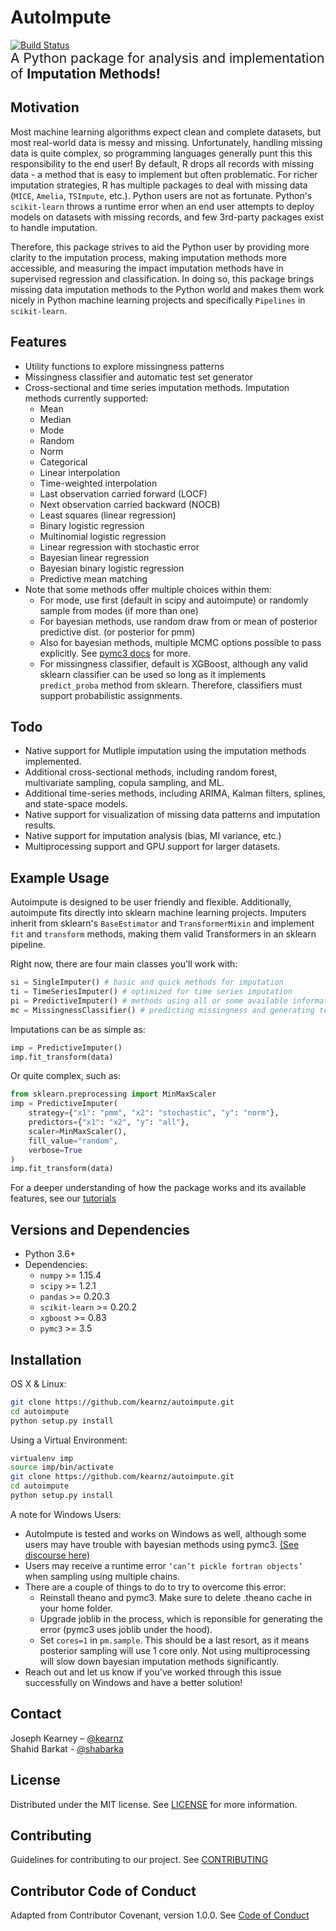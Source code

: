 # AutoImpute
[![Build Status](https://travis-ci.com/kearnz/autoimpute.svg?branch=master)](https://travis-ci.com/kearnz/autoimpute)  
<span style="font-size:1.5em;">A Python package for analysis and implementation of <b>Imputation Methods!</b></span>

## Motivation
Most machine learning algorithms expect clean and complete datasets, but most real-world data is messy and missing. Unfortunately, handling missing data is quite complex, so programming languages generally punt this this responsibility to the end user! By default, R drops all records with missing data - a method that is easy to implement but often problematic. For richer imputation strategies, R has multiple packages to deal with missing data (`MICE`, `Amelia`, `TSImpute`, etc.). Python users are not as fortunate. Python's `scikit-learn` throws a runtime error when an end user attempts to deploy models on datasets with missing records, and few 3rd-party packages exist to handle imputation.

Therefore, this package strives to aid the Python user by providing more clarity to the imputation process, making imputation methods more accessible, and measuring the impact imputation methods have in supervised regression and classification. In doing so, this package brings missing data imputation methods to the Python world and makes them work nicely in Python machine learning projects and specifically `Pipelines` in `scikit-learn`.

## Features
* Utility functions to explore missingness patterns
* Missingness classifier and automatic test set generator
* Cross-sectional and time series imputation methods. Imputation methods currently supported:
    - Mean
    - Median
    - Mode
    - Random
    - Norm
    - Categorical
    - Linear interpolation
    - Time-weighted interpolation
    - Last observation carried forward (LOCF)
    - Next observation carried backward (NOCB)
    - Least squares (linear regression)
    - Binary logistic regression
    - Multinomial logistic regression
    - Linear regression with stochastic error
    - Bayesian linear regression
    - Bayesian binary logistic regression
    - Predictive mean matching
* Note that some methods offer multiple choices within them:
    - For mode, use first (default in scipy and autoimpute) or randomly sample from modes (if more than one)
    - For bayesian methods, use random draw from or mean of posterior predictive dist. (or posterior for pmm)
    - Also for bayesian methods, multiple MCMC options possible to pass explicitly. See [pymc3 docs](https://docs.pymc.io/) for more. 
    - For missingness classifier, default is XGBoost, although any valid sklearn classifier can be used so long as it implements `predict_proba` method from sklearn. Therefore, classifiers must support probabilistic assignments.

## Todo
* Native support for Mutliple imputation using the imputation methods implemented.
* Additional cross-sectional methods, including random forest, multivariate sampling, copula sampling, and ML.
* Additional time-series methods, including ARIMA, Kalman filters, splines, and state-space models.
* Native support for visualization of missing data patterns and imputation results.
* Native support for imputation analysis (bias, MI variance, etc.)
* Multiprocessing support and GPU support for larger datasets.

## Example Usage
Autoimpute is designed to be user friendly and flexible. Additionally, autoimpute fits directly into sklearn machine learning projects. Imputers inherit from sklearn's `BaseEstimator` and `TransformerMixin` and implement `fit` and `transform` methods, making them valid Transformers in an sklearn pipeline.

Right now, there are four main classes you'll work with:
```python
si = SingleImputer() # basic and quick methods for imputation
ti = TimeSeriesImputer() # optimized for time series imputation
pi = PredictiveImputer() # methods using all or some available information
mc = MissingnessClassifier() # predicting missingness and generating test sets for imputation analysis
```

Imputations can be as simple as:
```python
imp = PredictiveImputer()
imp.fit_transform(data)
```

Or quite complex, such as:
```python
from sklearn.preprocessing import MinMaxScaler
imp = PredictiveImputer(
    strategy={"x1": "pmm", "x2": "stochastic", "y": "norm"},
    predictors={"x1": "x2", "y": "all"},
    scaler=MinMaxScaler(),
    fill_value="random",
    verbose=True
)
imp.fit_transform(data)
```

For a deeper understanding of how the package works and its available features, see our [tutorials](https://github.com/kearnz/autoimpute/blob/master/tutorials)

## Versions and Dependencies
* Python 3.6+
* Dependencies:
    - `numpy` >= 1.15.4
    - `scipy` >= 1.2.1
    - `pandas` >= 0.20.3
    - `scikit-learn` >= 0.20.2
    - `xgboost` >= 0.83
    - `pymc3` >= 3.5

## Installation
OS X & Linux:

```sh
git clone https://github.com/kearnz/autoimpute.git
cd autoimpute
python setup.py install
```

Using a Virtual Environment:

```sh
virtualenv imp
source imp/bin/activate
git clone https://github.com/kearnz/autoimpute.git
cd autoimpute
python setup.py install
```

A note for Windows Users:
* AutoImpute is tested and works on Windows as well, although some users may have trouble with bayesian methods using pymc3. [(See discourse here)](https://discourse.pymc.io/t/an-error-message-about-cant-pickle-fortran-objects/1073)
* Users may receive a runtime error `‘can’t pickle fortran objects’` when sampling using multiple chains.
* There are a couple of things to do to try to overcome this error:
    - Reinstall theano and pymc3. Make sure to delete .theano cache in your home folder.
    - Upgrade joblib in the process, which is reponsible for generating the error (pymc3 uses joblib under the hood).
    - Set `cores=1` in `pm.sample`. This should be a last resort, as it means posterior sampling will use 1 core only. Not using multiprocessing will slow down bayesian imputation methods significantly.
* Reach out and let us know if you've worked through this issue successfully on Windows and have a better solution!

## Contact
Joseph Kearney – [@kearnz](https://github.com/kearnz)  
Shahid Barkat - [@shabarka](https://github.com/shabarka)

## License
Distributed under the MIT license. See [LICENSE](https://github.com/kearnz/autoimpute/blob/master/LICENSE) for more information.

## Contributing
Guidelines for contributing to our project. See [CONTRIBUTING](https://github.com/kearnz/autoimpute/blob/master/CONTRIBUTING.md)

## Contributor Code of Conduct
Adapted from Contributor Covenant, version 1.0.0. See [Code of Conduct](https://github.com/kearnz/autoimpute/blob/master/CODE_OF_CONDUCT.md)